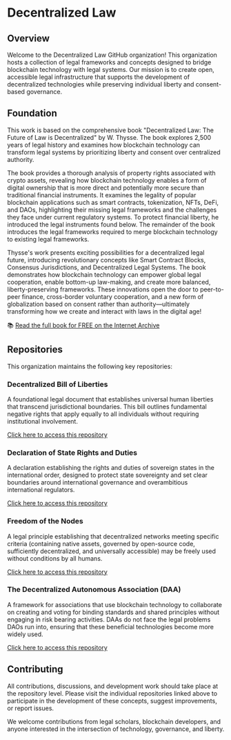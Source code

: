 # Decentralized Law

## Overview

Welcome to the Decentralized Law GitHub organization! This organization hosts a collection of legal frameworks and concepts designed to bridge blockchain technology with legal systems. Our mission is to create open, accessible legal infrastructure that supports the development of decentralized technologies while preserving individual liberty and consent-based governance.

## Foundation

This work is based on the comprehensive book "Decentralized Law: The Future of Law is Decentralized" by W. Thysse. The book explores 2,500 years of legal history and examines how blockchain technology can transform legal systems by prioritizing liberty and consent over centralized authority.

The book provides a thorough analysis of property rights associated with crypto assets, revealing how blockchain technology enables a form of digital ownership that is more direct and potentially more secure than traditional financial instruments. It examines the legality of popular blockchain applications such as smart contracts, tokenization, NFTs, DeFi, and DAOs, highlighting their missing legal frameworks and the challenges they face under current regulatory systems. To protect financial liberty, he introduced the legal instruments found below. The remainder of the book introduces the legal frameworks required to merge blockchain technology to existing legal frameworks.

Thysse's work presents exciting possibilities for a decentralized legal future, introducing revolutionary concepts like Smart Contract Blocks, Consensus Jurisdictions, and Decentralized Legal Systems. The book demonstrates how blockchain technology can empower global legal cooperation, enable bottom-up law-making, and create more balanced, liberty-preserving frameworks. These innovations open the door to peer-to-peer finance, cross-border voluntary cooperation, and a new form of globalization based on consent rather than authority—ultimately transforming how we create and interact with laws in the digital age!

📚 [Read the full book for FREE on the Internet Archive](https://archive.org/details/decentralized-law)

## Repositories

This organization maintains the following key repositories:

### Decentralized Bill of Liberties

A foundational legal document that establishes universal human liberties that transcend jurisdictional boundaries. This bill outlines fundamental negative rights that apply equally to all individuals without requiring institutional involvement.

[Click here to access this repository](https://github.com/decentralized-law/bill-of-liberties)

### Declaration of State Rights and Duties

A declaration establishing the rights and duties of sovereign states in the international order, designed to protect state sovereignty and set clear boundaries around international governance and overambitious international regulators.

[Click here to access this repository](https://github.com/decentralized-law/state-rights)

### Freedom of the Nodes

A legal principle establishing that decentralized networks meeting specific criteria (containing native assets, governed by open-source code, sufficiently decentralized, and universally accessible) may be freely used without conditions by all humans.

[Click here to access this repository](https://github.com/decentralized-law/freedom-of-the-nodes)

### The Decentralized Autonomous Association (DAA)

A framework for associations that use blockchain technology to collaborate on creating and voting for binding standards and shared principles without engaging in risk bearing activities. DAAs do not face the legal problems DAOs run into, ensuring that these beneficial technologies become more widely used.

[Click here to access this repository](https://github.com/decentralized-law/daa)

## Contributing

All contributions, discussions, and development work should take place at the repository level. Please visit the individual repositories linked above to participate in the development of these concepts, suggest improvements, or report issues.

We welcome contributions from legal scholars, blockchain developers, and anyone interested in the intersection of technology, governance, and liberty.
